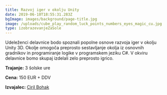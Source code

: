 ```yaml
---
title: Razvoj iger v okolju Unity
date: 2019-06-10T18:55:31.283Z
bgImage: images/background/page-title.jpg
image: /uploads/cube_play_random_luck_points_numbers_eyes_magic_cu.jpg
type: izobrazevanjeZaSole
---
```

Udeleženci delavnice bodo spoznali popolne osnove razvoja iger v okolju Unity 3D. Okolje omogoča preprosto sestavljanje okolja iz osnovnih gradnikov in programiranje logike v programskem jeziku C#. V okviru delavnice bomo skupaj izdelali zelo preprosto igrico.

**Trajanje:** 3 šolske ure

**Cena:** 150 EUR + DDV

**Izvajalec:** [Ciril Bohak](/izvajalci/ciril-bohak/)
